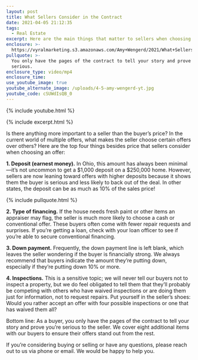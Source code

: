 ```yaml
---
layout: post
title: What Sellers Consider in the Contract
date: 2021-04-05 21:12:35
tags:
  - Real Estate
excerpt: Here are the main things that matter to sellers when choosing an offer.
enclosure: >-
  https://vyralmarketing.s3.amazonaws.com/Amy+Wengerd/2021/What+Sellers+Consider+in+the+Contract.mp4
pullquote: >-
  You only have the pages of the contract to tell your story and prove you’re
  serious.
enclosure_type: video/mp4
enclosure_time:
use_youtube_image: true
youtube_alternate_image: /uploads/4-5-amy-wengerd-yt.jpg
youtube_code: cSUWdIsQB_0
---
```

{% include youtube.html %}

{% include excerpt.html %}

Is there anything more important to a seller than the buyer’s price? In the current world of multiple offers, what makes the seller choose certain offers over others? Here are the top four things besides price that sellers consider when choosing an offer:

**1\. Deposit (earnest money).** In Ohio, this amount has always been minimal—it’s not uncommon to get a $1,000 deposit on a $250,000 home. However, sellers are now leaning toward offers with higher deposits because it shows them the buyer is serious and less likely to back out of the deal. In other states, the deposit can be as much as 10% of the sales price\!

{% include pullquote.html %}

**2\. Type of financing.** If the house needs fresh paint or other items an appraiser may flag, the seller is much more likely to choose a cash or conventional offer. These buyers often come with fewer repair requests and surprises. If you’re getting a loan, check with your loan officer to see if you’re able to secure conventional financing.

**3\. Down payment.** Frequently, the down payment line is left blank, which leaves the seller wondering if the buyer is financially strong. We always recommend that buyers indicate the amount they’re putting down, especially if they’re putting down 10% or more.

**4\. Inspections.** This is a sensitive topic; we will never tell our buyers not to inspect a property, but we do feel obligated to tell them that they’ll probably be competing with others who have waived inspections or are doing them just for information, not to request repairs. Put yourself in the seller’s shoes: Would you rather accept an offer with four possible inspections or one that has waived them all?&nbsp;

Bottom line: As a buyer, you only have the pages of the contract to tell your story and prove you’re serious to the seller. We cover eight additional items with our buyers to ensure their offers stand out from the rest.&nbsp;

If you’re considering buying or selling or have any questions, please reach out to us via phone or email. We would be happy to help you.
